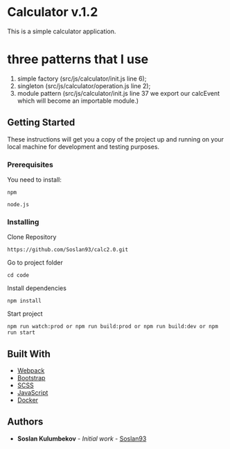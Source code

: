 # Calculator v.1.2

This is a simple calculator application.

# three patterns that I use
1) simple factory (src/js/calculator/init.js line 6);
2) singleton (src/js/calculator/operation.js line 2);
3) module pattern (src/js/calculator/init.js line 37  we export our calcEvent which will become an importable module.)

## Getting Started

These instructions will get you a copy of the project up and running on your local machine for development and testing purposes.

### Prerequisites

You need to install:

```
npm
```
```
node.js
```

### Installing

Clone Repository

```
https://github.com/Soslan93/calc2.0.git
```
Go to project folder
```
cd code
```
Install dependencies
```
npm install
```
Start project
```
npm run watch:prod or npm run build:prod or npm run build:dev or npm run start
```
## Built With

* [Webpack](https://webpack.js.org/)
* [Bootstrap](https://getbootstrap.com/)
* [SCSS](https://sass-lang.com/)
* [JavaScript](https://www.javascript.com/)
* [Docker](https://www.docker.com/)

## Authors

* **Soslan Kulumbekov** - *Initial work* - [Soslan93](https://github.com/Soslan93)